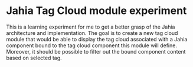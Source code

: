 # Jahia Tag Cloud module experiment

This is a learning experiment for me to get a better grasp of the Jahia architecture and implementation. The goal is to
create a new tag cloud module that would be able to display the tag cloud associated with a Jahia component bound to the
tag cloud component this module will define. Moreover, it should be possible to filter out the bound component content
based on selected tag.